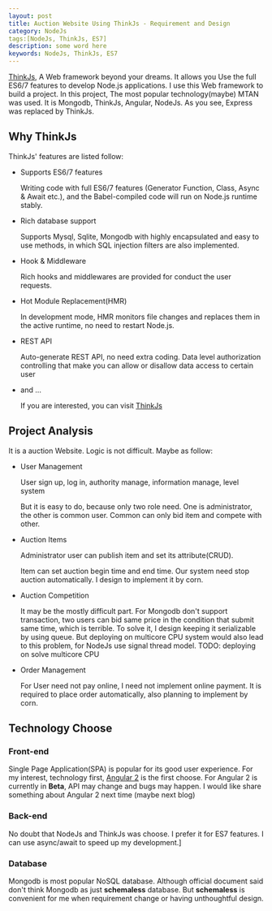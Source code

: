 ```yaml
---
layout: post
title: Auction Website Using ThinkJs - Requirement and Design
category: NodeJs
tags:[NodeJs, ThinkJs, ES7]
description: some word here
keywords: NodeJs, ThinkJs, ES7
---
```


[ThinkJs](https://thinkjs.org/), A Web framework beyond your dreams. It allows you Use the full ES6/7 features to develop Node.js applications.
I use this Web framework to build a project. In this project, The most popular technology(maybe) MTAN was used.
It is Mongodb, ThinkJs, Angular, NodeJs. As you see, Express was replaced by ThinkJs.

## Why ThinkJs

ThinkJs' features are listed follow: 

- Supports ES6/7 features

    Writing code with full ES6/7 features (Generator Function, Class, Async & Await etc.), and the Babel-compiled code will run on Node.js runtime stably.
    
- Rich database support

    Supports Mysql, Sqlite, Mongodb with highly encapsulated and easy to use methods, in which SQL injection filters are also implemented.
    
- Hook & Middleware
    
    Rich hooks and middlewares are provided for conduct the user requests.
    
- Hot Module Replacement(HMR)
    
    In development mode, HMR monitors file changes and replaces them in the active runtime, no need to restart Node.js.
    
- REST API

    Auto-generate REST API, no need extra coding. Data level authorization controlling that make you can allow or disallow data access to certain user
    
- and ...
    
    If you are interested, you can visit  [ThinkJs](https://thinkjs.org/en/)
     
## Project Analysis

It is a auction Website. Logic is not difficult. Maybe as follow:

- User Management

    User sign up, log in, authority manage, information manage, level system
    
    But it is easy to do, because only two role need. One is administrator, the other is common user.
    Common can only bid item and compete with other. 
    
- Auction Items

    Administrator user can publish item and set its attribute(CRUD).
    
    Item can set auction begin time and end time. Our system need stop auction automatically. I design to implement it by corn.
    
- Auction Competition 
    
    It may be the mostly difficult part. For Mongodb don't support transaction, two users can bid same price in the condition that submit same time, which is terrible.
    To solve it, I design keeping it serializable by using queue. But deploying on multicore CPU system would also lead to this problem, for NodeJs use signal thread model.
    TODO: deploying on solve multicore CPU
    
- Order Management
    
    For User need not pay online, I need not implement online payment. It is required to place order automatically, also planning to implement by corn.
    
## Technology Choose

### Front-end
 
Single Page Application(SPA) is popular for its good user experience. For my interest, technology first, [Angular 2](https://angular.io) is the first choose.
For Angular 2 is currently in **Beta**, API may change and bugs may happen. I would like share something about Angular 2 next time (maybe next blog)

### Back-end 

No doubt that NodeJs and ThinkJs was choose. I prefer it for ES7 features. I can use async/await to speed up my development.]

### Database

Mongodb is most popular NoSQL database. Although official document said don't think Mongodb as just **schemaless** database.
But **schemaless** is convenient for me when requirement change or having unthoughtful design.
 